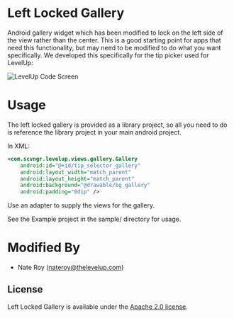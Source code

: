 Left Locked Gallery
=================

Android gallery widget which has been modified to lock on the left side
of the view rather than the center. This is a good starting point for apps that need
this functionality, but may need to be modified to do what you want specifically. We
developed this specifically for the tip picker used for LevelUp:

![LevelUp Code Screen](https://lh4.ggpht.com/ewjy0oMr0Z_YF9OirUNUVGkHed22GBTw1PVt_-MaFJtF4mWSdij66hkPwPmVs-Kdf6o=h230)

Usage
============

The left locked gallery is provided as a library project, so all you need to do is reference
the library project in your main android project.

In XML:

```xml
<com.scvngr.levelup.views.gallery.Gallery
    android:id="@+id/tip_selector_gallery"
    android:layout_width="match_parent"
    android:layout_height="match_parent"
    android:background="@drawable/bg_gallery"
    android:padding="0dip" />
```

Use an adapter to supply the views for the gallery.

See the Example project in the sample/ directory for usage.

Modified By
============

* Nate Roy (nateroy@thelevelup.com)


License
-------

Left Locked Gallery is available under the [Apache 2.0 license](http://www.apache.org/licenses/LICENSE-2.0.html).